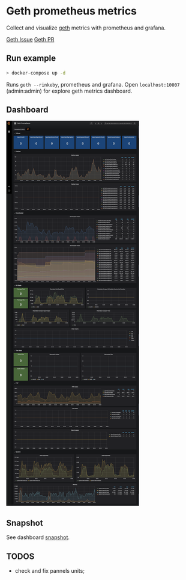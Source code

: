 # Geth prometheus metrics

Collect and visualize [geth](https://github.com/ethereum/go-ethereum) metrics with prometheus and grafana.

[Geth Issue](https://github.com/ethereum/go-ethereum/issues/17086)
[Geth PR](https://github.com/ethereum/go-ethereum/pull/17077)

## Run example

```bash
> docker-compose up -d
```

Runs `geth --rinkeby`, prometheus and grafana.
Open `localhost:10007` (admin:admin) for explore geth metrics dashboard.

## Dashboard

![Dashboard Screenshot](screen.png)

## Snapshot

See dashboard [snapshot](https://snapshot.raintank.io/dashboard/snapshot/nxZB4UEhyo2zvMZNzBUfb7jlTAnE57fF?orgId=2).

## TODOS

* check and fix pannels units;
